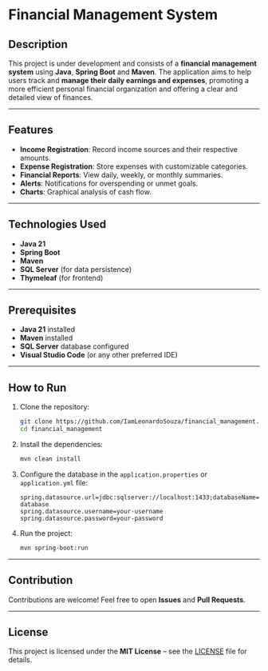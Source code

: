 # Financial Management System

## Description  
This project is under development and consists of a **financial management system** using **Java**, **Spring Boot** and **Maven**. The application aims to help users track and **manage their daily earnings and expenses**, promoting a more efficient personal financial organization and offering a clear and detailed view of finances.

---

## Features  
- **Income Registration**: Record income sources and their respective amounts.  
- **Expense Registration**: Store expenses with customizable categories.  
- **Financial Reports**: View daily, weekly, or monthly summaries.  
- **Alerts**: Notifications for overspending or unmet goals.  
- **Charts**: Graphical analysis of cash flow.  

---

## Technologies Used  
- **Java 21**  
- **Spring Boot**  
- **Maven**  
- **SQL Server** (for data persistence)  
- **Thymeleaf** (for frontend)  

---

## Prerequisites  
- **Java 21** installed  
- **Maven** installed  
- **SQL Server** database configured  
- **Visual Studio Code** (or any other preferred IDE)  

---

## How to Run  

1. Clone the repository:  
   ```bash
   git clone https://github.com/IamLeonardoSouza/financial_management.git
   cd financial_management
   ```

2. Install the dependencies:  
   ```bash
   mvn clean install
   ```

3. Configure the database in the `application.properties` or `application.yml` file:  
   ```properties
   spring.datasource.url=jdbc:sqlserver://localhost:1433;databaseName=your-database
   spring.datasource.username=your-username
   spring.datasource.password=your-password
   ```

4. Run the project:  
   ```bash
   mvn spring-boot:run
   ```

---

## Contribution  
Contributions are welcome! Feel free to open **Issues** and **Pull Requests**.

---

## License  
This project is licensed under the **MIT License** – see the [LICENSE](LICENSE) file for details.
